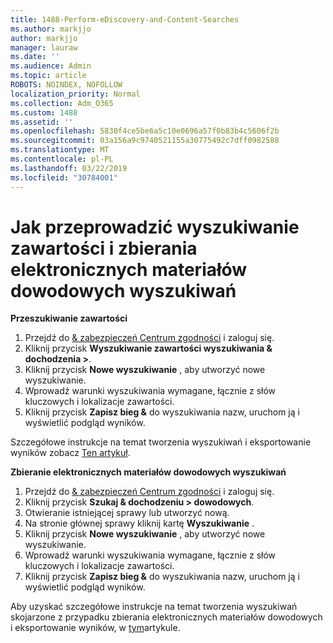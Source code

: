 ```yaml
---
title: 1488-Perform-eDiscovery-and-Content-Searches
ms.author: markjjo
author: markjjo
manager: lauraw
ms.date: ''
ms.audience: Admin
ms.topic: article
ROBOTS: NOINDEX, NOFOLLOW
localization_priority: Normal
ms.collection: Adm_O365
ms.custom: 1488
ms.assetid: ''
ms.openlocfilehash: 5830f4ce5be6a5c10e0696a57f0b83b4c5606f2b
ms.sourcegitcommit: 03a156a9c9740521155a30775492c7dff0982588
ms.translationtype: MT
ms.contentlocale: pl-PL
ms.lasthandoff: 03/22/2019
ms.locfileid: "30784001"
---
```

# <a name="how-to-perform-content-searches-and-ediscovery-searches"></a>Jak przeprowadzić wyszukiwanie zawartości i zbierania elektronicznych materiałów dowodowych wyszukiwań

**Przeszukiwanie zawartości**

1. Przejdź do [& zabezpieczeń Centrum zgodności](https://protection.office.com) i zaloguj się.
2. Kliknij przycisk **Wyszukiwanie zawartości wyszukiwania & dochodzenia >**.
3. Kliknij przycisk **Nowe wyszukiwanie** , aby utworzyć nowe wyszukiwanie.
4. Wprowadź warunki wyszukiwania wymagane, łącznie z słów kluczowych i lokalizacje zawartości.  
5. Kliknij przycisk **Zapisz bieg &** do wyszukiwania nazw, uruchom ją i wyświetlić podgląd wyników. 
 
Szczegółowe instrukcje na temat tworzenia wyszukiwań i eksportowanie wyników zobacz [Ten artykuł](https://docs.microsoft.com/office365/securitycompliance/content-search).

**Zbieranie elektronicznych materiałów dowodowych wyszukiwań**

1. Przejdź do [& zabezpieczeń Centrum zgodności](https://protection.office.com) i zaloguj się.
2. Kliknij przycisk **Szukaj & dochodzeniu > dowodowych**.
3. Otwieranie istniejącej sprawy lub utworzyć nową.
4. Na stronie głównej sprawy kliknij kartę **Wyszukiwanie** .  
5. Kliknij przycisk **Nowe wyszukiwanie** , aby utworzyć nowe wyszukiwanie.
6. Wprowadź warunki wyszukiwania wymagane, łącznie z słów kluczowych i lokalizacje zawartości.  
7. Kliknij przycisk **Zapisz bieg &** do wyszukiwania nazw, uruchom ją i wyświetlić podgląd wyników.

Aby uzyskać szczegółowe instrukcje na temat tworzenia wyszukiwań skojarzone z przypadku zbierania elektronicznych materiałów dowodowych i eksportowanie wyników, w [tym](https://docs.microsoft.com/office365/securitycompliance/ediscovery-cases)artykule.